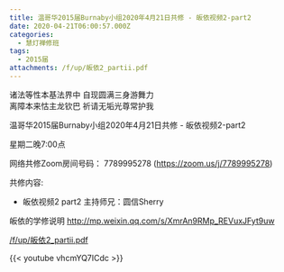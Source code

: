 ```yaml
---
title: 温哥华2015届Burnaby小组2020年4月21日共修 - 皈依视频2-part2
date: 2020-04-21T06:00:57.000Z
categories:
  - 慧灯禅修班
tags:
  - 2015届
attachments: /f/up/皈依2_partii.pdf
---
```

诸法等性本基法界中 自现圆满三身游舞力  
离障本来怙主龙钦巴 祈请无垢光尊常护我  

温哥华2015届Burnaby小组2020年4月21日共修 - 皈依视频2-part2

星期二晚7:00点 

网络共修Zoom房间号码： 7789995278 (<https://zoom.us/j/7789995278>)

共修内容: 

* 皈依视频2 part2 主持师兄：圆信Sherry

皈依的学修说明 <http://mp.weixin.qq.com/s/XmrAn9RMp_REVuxJFyt9uw>  

[/f/up/皈依2_partii.pdf](https://hdvblob.blob.core.windows.net/hdv/f/up/皈依2_partii.pdf)

{{< youtube vhcmYQ7ICdc >}}